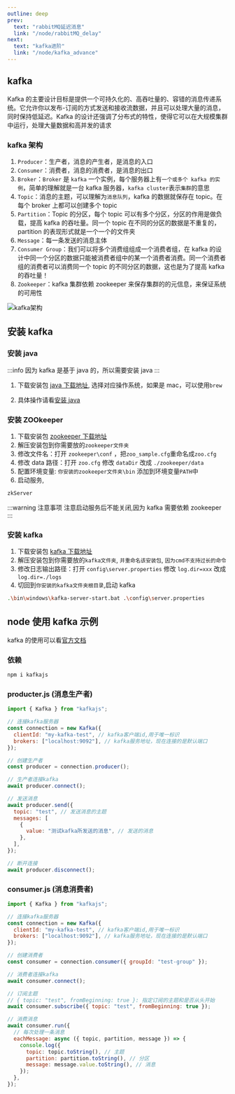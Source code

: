 ```yaml
---
outline: deep
prev:
  text: "rabbitMQ延迟消息"
  link: "/node/rabbitMQ_delay"
next:
  text: "kafka进阶"
  link: "/node/kafka_advance"
---
```


## kafka

Kafka 的主要设计目标是提供一个可持久化的、高吞吐量的、容错的消息传递系统。它允许你以发布-订阅的方式发送和接收流数据，并且可以处理大量的消息，同时保持低延迟。Kafka 的设计还强调了分布式的特性，使得它可以在大规模集群中运行，处理大量数据和高并发的请求

### kafka 架构

1. `Producer`：生产者，消息的产生者，是消息的入口
2. `Consumer`：消费者，消息的消费者，是消息的出口
3. `Broker`：`Broker` 是 `kafka` 一个实例，每个服务器上有`一个或多个 kafka 的实例`，简单的理解就是一台 kafka 服务器，`​​kafka cluster`​​ 表示`集群`的意思
4. `Topic`：消息的主题，可以理解为`消息队列`，kafka 的数据就保存在 topic。在每个 broker 上都可以创建多个 topic
5. `Partition`：Topic 的分区，每个 topic 可以有多个分区，分区的作用是做负载，提高 kafka 的吞吐量。同一个 topic 在不同的分区的数据是不重复的，partition 的表现形式就是一个一个的文件夹
6. `Message`：每一条发送的消息主体
7. `Consumer Group`：我们可以将多个消费组组成一个消费者组，在 kafka 的设计中同一个分区的数据只能被消费者组中的某一个消费者消费。同一个消费者组的消费者可以消费同一个 topic 的不同分区的数据，这也是为了提高 kafka 的吞吐量！
8. `Zookeeper`：kafka 集群依赖 zookeeper 来保存集群的的元信息，来保证系统的可用性

![kafka架构](/kafka架构图.jpg)

## 安装 kafka

### 安装 java

:::info
因为 kafka 是基于 java 的，所以需要安装 java
:::

1. 下载安装包
   [java 下载地址](https://www.oracle.com/java/technologies/downloads/?er=221886), 选择对应操作系统，如果是 mac，可以使用`brew`

2. 具体操作请看[安装 java](https://www.runoob.com/java/java-environment-setup.html)

### 安装 ZOOkeeper

1. 下载安装包
   [zookeeper 下载地址](https://zookeeper.apache.org/releases.html)
2. 解压安装包到你需要放的`zookeeper文件夹`
3. 修改文件名：打开 `zookeeper\conf` ，把`zoo_sample.cfg`重命名成`zoo.cfg`
4. 修改 data 路径：打开 `zoo.cfg` 修改 `dataDir` 改成 `./zookeeper/data`
5. 配置环境变量: `你安装的zookeeper文件夹\bin` 添加到环境变量`PATH`中
6. 启动服务,

```sh
zkServer
```

:::warning 注意事项
注意启动服务后不能关闭,因为 kafka 需要依赖 zookeeper
:::

### 安装 kafka

1. 下载安装包
   [kafka 下载地址](https://kafka.apache.org/downloads)
2. 解压安装包到你需要放的`kafka文件夹`, `并重命名该安装包`, `因为cmd不支持过长的命令`
3. 修改日志输出路径：打开 `config\server.properties` 修改 `log.dir=xxx` 改成 `log.dir=./logs`
4. 切回到`你安装的kafka文件夹根目录`,启动 kafka

```sh
.\bin\windows\kafka-server-start.bat .\config\server.properties
```

## node 使用 kafka 示例

kafka 的使用可以看[官方文档](https://kafka.js.org/docs/getting-started)

### 依赖

```sh
npm i kafkajs
```

### producter.js (消息生产者)

```js
import { Kafka } from "kafkajs";

// 连接kafka服务器
const connection = new Kafka({
  clientId: "my-kafka-test", // kafka客户端id,用于唯一标识
  brokers: ["localhost:9092"], // kafka服务地址，现在连接的是默认端口
});

// 创建生产者
const producer = connection.producer();

// 生产者连接kafka
await producer.connect();

// 发送消息
await producer.send({
  topic: "test", // 发送消息的主题
  messages: [
    {
      value: "测试kafka所发送的消息", // 发送的消息
    },
  ],
});

// 断开连接
await producer.disconnect();
```

### consumer.js (消息消费者)

```js
import { Kafka } from "kafkajs";

// 连接kafka服务器
const connection = new Kafka({
  clientId: "my-kafka-test", // kafka客户端id,用于唯一标识
  brokers: ["localhost:9092"], // kafka服务地址，现在连接的是默认端口
});

// 创建消费者
const consumer = connection.consumer({ groupId: "test-group" });

// 消费者连接kafka
await consumer.connect();

// 订阅主题
// { topic: "test", fromBeginning: true }: 指定订阅的主题和是否从头开始
await consumer.subscribe({ topic: "test", fromBeginning: true });

// 消费消息
await consumer.run({
  // 每次处理一条消息
  eachMessage: async ({ topic, partition, message }) => {
    console.log({
      topic: topic.toString(), // 主题
      partition: partition.toString(), // 分区
      message: message.value.toString(), // 消息
    });
  },
});
```
